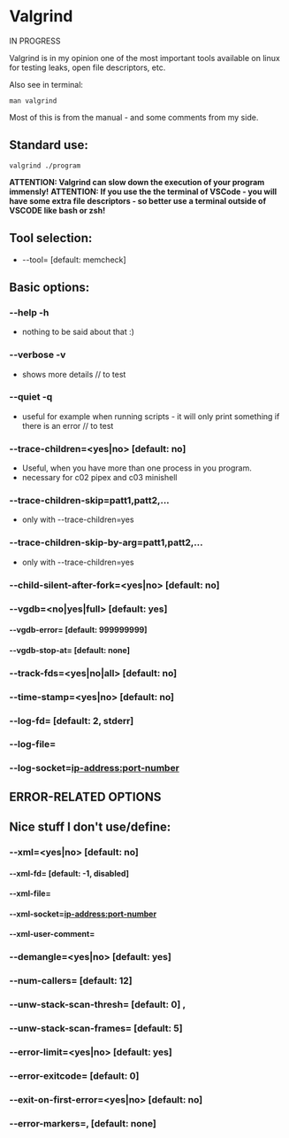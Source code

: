 # Valgrind

IN PROGRESS

Valgrind is in my opinion one of the most important tools available on linux for testing leaks, open file descriptors, etc.

Also see in terminal:
```
man valgrind
```
Most of this is from the manual - and some comments from my side.

## Standard use:
```
valgrind ./program
```
__ATTENTION: Valgrind can slow down the execution of your program immensly!__
__ATTENTION: If you use the the terminal of VSCode - you will have some extra file descriptors - so better use a terminal outside of VSCODE like bash or zsh!__

## Tool selection:

- --tool=<toolname> [default: memcheck]

## Basic options:

### --help -h
- nothing to be said about that :)

### --verbose -v
- shows more details // to test

### --quiet -q
- useful for example when running scripts - it will only print something if there is an error // to test

### --trace-children=<yes|no> [default: no]
- Useful, when you have more than one process in you program.
- necessary for c02 pipex and c03 minishell

### --trace-children-skip=patt1,patt2,...
- only with --trace-children=yes

### --trace-children-skip-by-arg=patt1,patt2,...
- only with --trace-children=yes

### --child-silent-after-fork=<yes|no> [default: no]

### --vgdb=<no|yes|full> [default: yes]

#### --vgdb-error=<number> [default: 999999999]

#### --vgdb-stop-at=<set> [default: none]

### --track-fds=<yes|no|all> [default: no]

### --time-stamp=<yes|no> [default: no]

### --log-fd=<number> [default: 2, stderr]

### --log-file=<filename>

### --log-socket=<ip-address:port-number>

## ERROR-RELATED OPTIONS




## Nice stuff I don't use/define:

### --xml=<yes|no> [default: no]

#### --xml-fd=<number> [default: -1, disabled]

#### --xml-file=<filename>

#### --xml-socket=<ip-address:port-number>

#### --xml-user-comment=<string>

### --demangle=<yes|no> [default: yes]

### --num-callers=<number> [default: 12]

### --unw-stack-scan-thresh=<number> [default: 0] ,
### --unw-stack-scan-frames=<number> [default: 5]

### --error-limit=<yes|no> [default: yes]

### --error-exitcode=<number> [default: 0]

### --exit-on-first-error=<yes|no> [default: no]

### --error-markers=<begin>,<end> [default: none]


